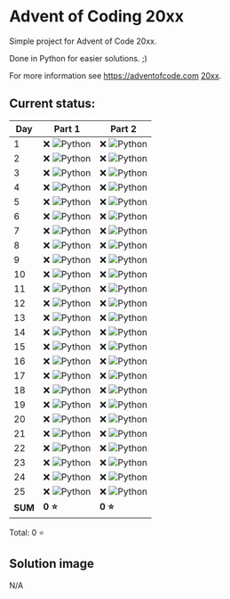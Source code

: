 # Advent of Coding 20xx

Simple project for Advent of Code 20xx.

Done in Python for easier solutions. ;)

For more information see https://adventofcode.com [20xx](https://adventofcode.com/20xx).

## Current status:

| Day     | Part 1                         | Part 2                          |
|---------|--------------------------------|---------------------------------|
| 1       | ❌ ![Python](../img/python.png) | ❌ ![Python](../img/python.png)  |
| 2       | ❌ ![Python](../img/python.png) | ❌ ![Python](../img/python.png)  |
| 3       | ❌ ![Python](../img/python.png) | ❌ ![Python](../img/python.png)  |
| 4       | ❌ ![Python](../img/python.png) | ❌ ![Python](../img/python.png)  |
| 5       | ❌ ![Python](../img/python.png) | ❌ ![Python](../img/python.png)  |
| 6       | ❌ ![Python](../img/python.png) | ❌ ![Python](../img/python.png)  |
| 7       | ❌ ![Python](../img/python.png) | ❌ ![Python](../img/python.png)  |
| 8       | ❌ ![Python](../img/python.png) | ❌ ![Python](../img/python.png)  |
| 9       | ❌ ![Python](../img/python.png) | ❌ ![Python](../img/python.png)  |
| 10      | ❌ ![Python](../img/python.png) | ❌ ![Python](../img/python.png)  |
| 11      | ❌ ![Python](../img/python.png) | ❌ ![Python](../img/python.png)  |
| 12      | ❌ ![Python](../img/python.png) | ❌ ![Python](../img/python.png)  |
| 13      | ❌ ![Python](../img/python.png) | ❌ ![Python](../img/python.png)  |
| 14      | ❌ ![Python](../img/python.png) | ❌ ![Python](../img/python.png)  |
| 15      | ❌ ![Python](../img/python.png) | ❌ ![Python](../img/python.png)  |
| 16      | ❌ ![Python](../img/python.png) | ❌ ![Python](../img/python.png)  |
| 17      | ❌ ![Python](../img/python.png) | ❌ ![Python](../img/python.png)  |
| 18      | ❌ ![Python](../img/python.png) | ❌ ![Python](../img/python.png)  |
| 19      | ❌ ![Python](../img/python.png) | ❌ ![Python](../img/python.png)  |
| 20      | ❌ ![Python](../img/python.png) | ❌ ![Python](../img/python.png)  |
| 21      | ❌ ![Python](../img/python.png) | ❌ ![Python](../img/python.png)  |
| 22      | ❌ ![Python](../img/python.png) | ❌ ![Python](../img/python.png)  |
| 23      | ❌ ![Python](../img/python.png) | ❌ ![Python](../img/python.png)  |
| 24      | ❌ ![Python](../img/python.png) | ❌ ![Python](../img/python.png)  |
| 25      | ❌ ![Python](../img/python.png) | ❌ ![Python](../img/python.png)  |
| **SUM** | **0 ⭐**                        | **0 ⭐**                         |

Total: 0 ⭐

## Solution image
N/A
